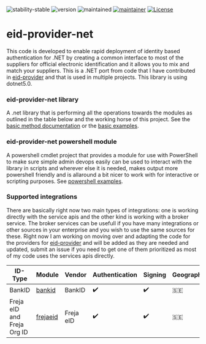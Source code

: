 ![stability-stable](https://img.shields.io/badge/stability-stable-green.svg)
![version](https://img.shields.io/badge/version-0.0.3-green.svg)
![maintained](https://img.shields.io/maintenance/yes/2023.svg)
[![maintainer](https://img.shields.io/badge/maintainer-daniel%20sörlöv-blue.svg)](https://github.com/DSorlov)
[![License](https://img.shields.io/badge/License-MIT-blue.svg)](https://img.shields.io/github/license/DSorlov/eid-provider-net)

# eid-provider-net
This code is developed to enable rapid deployment of identity based authentication for .NET by creating a common interface to most of the suppliers for official electronic identification and it allows you to mix and match your suppliers. This is a .NET port from code that I have contributed in [eid-provider](https://github.com/DSorlov/eid-provider) and that is used in multiple projects. This library is using dotnet5.0.

### eid-provider-net library
A .net library that is performing all the operations towards the modules as outlined in the table below and the working horse of this project.
See the [basic method documentation](docs/methods.md) or the [basic examples](docs/examples.md).

### eid-provider-net powershell module
A powershell cmdlet project that provides a module for use with PowerShell to make sure simple admin devops easily can be used to interact with the library in scripts and wherever else it is needed, makes output more powershell friendly and is allaround a bit nicer to work with for interactive or scripting purposes.
See [powershell examples](docs/powershell_examples.md).

### Supported integrations
There are basically right now two main types of integrations: one is working directly with the service apis and the other kind is working with a broker service. The broker services can be usefull if you have many integrations or other sources in your enterprise and you wish to use the same sources for these. Right now I am working on moving over and adapting the code for the providers for [eid-provider](https://github.com/DSorlov/eid-provider) and will be added as they are needed and updated, submit an issue if you need to get one of them prioritized as most of my code uses the services apis directly.

| ID-Type | Module | Vendor | Authentication | Signing | Geographies | Readiness |
| --- | --- | --- | --- | --- | --- | --- |
| BankID | [bankid](docs/bankid.md) | BankID | :heavy_check_mark: | :heavy_check_mark: | :sweden: | Production |
| Freja eID and Freja Org ID | [frejaeid](docs/frejaeid.md) | Freja eID | :heavy_check_mark: | :heavy_check_mark: | :sweden: | Production |


